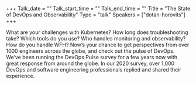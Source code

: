 +++
Talk_date = ""
Talk_start_time = ""
Talk_end_time = ""
Title = "The State of DevOps and Observability"
Type = "talk"
Speakers = ["dotan-horovits"]
+++

What are your challenges with Kubernetes? How long does troubleshooting take? Which tools do you use? Who handles monitoring and observability? How do you handle WFH? Now’s your chance to get perspectives from over 1000 engineers across the globe, and check out the pulse of DevOps. We’ve been running the DevOps Pulse survey for a few years now with great response from around the globe. In our 2020 survey, over 1,000 DevOps and software engineering professionals replied and shared their experience.